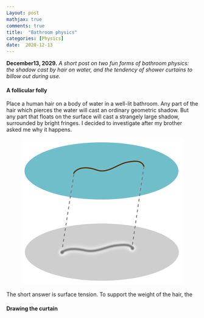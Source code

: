 ```yaml
---
Layout: post
mathjax: true
comments: true
title:  "Bathroom physics"
categories: [Physics]
date:  2020-12-13
---
```


**December13, 2029.** *A short post on two fun forms of bathroom
  physics: the shadow cast by hair on water, and the tendency of
  shower curtains to billow out during use.*

#### A follicular folly

Place a human hair on a body of water in a well-lit bathroom.
Any part of the hair which pierces the water will cast an ordinary geometric shadow.
But any part that floats on the surface will cast a strangely large
shadow, surrounded by bright fringes.
I decided to investigate after my brother asked me why it happens.

<figure>
    <div style="text-align:center"><img src
    ="/images/posts/hair1.png"/>
	</div>
	</figure>

The short answer is surface tension.
To support the weight of the hair, the 

#### Drawing the curtain
